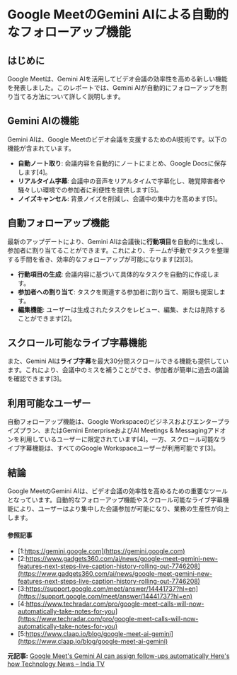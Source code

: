# Google MeetのGemini AIによる自動的なフォローアップ機能

## はじめに

Google Meetは、Gemini AIを活用してビデオ会議の効率性を高める新しい機能を発表しました。このレポートでは、Gemini AIが自動的にフォローアップを割り当てる方法について詳しく説明します。

## Gemini AIの機能

Gemini AIは、Google Meetのビデオ会議を支援するためのAI技術です。以下の機能が含まれています。

- **自動ノート取り**: 会議内容を自動的にノートにまとめ、Google Docsに保存します[4]。
- **リアルタイム字幕**: 会議中の音声をリアルタイムで字幕化し、聴覚障害者や騒々しい環境での参加者に利便性を提供します[5]。
- **ノイズキャンセル**: 背景ノイズを削減し、会議中の集中力を高めます[5]。

## 自動フォローアップ機能

最新のアップデートにより、Gemini AIは会議後に**行動項目**を自動的に生成し、参加者に割り当てることができます。これにより、チームが手動でタスクを整理する手間を省き、効率的なフォローアップが可能になります[2][3]。

- **行動項目の生成**: 会議内容に基づいて具体的なタスクを自動的に作成します。
- **参加者への割り当て**: タスクを関連する参加者に割り当て、期限も提案します。
- **編集機能**: ユーザーは生成されたタスクをレビュー、編集、または削除することができます[2]。

## スクロール可能なライブ字幕機能

また、Gemini AIは**ライブ字幕**を最大30分間スクロールできる機能も提供しています。これにより、会議中のミスを補うことができ、参加者が簡単に過去の議論を確認できます[3]。

## 利用可能なユーザー

自動フォローアップ機能は、Google Workspaceのビジネスおよびエンタープライズプラン、またはGemini EnterpriseおよびAI Meetings & Messagingアドオンを利用しているユーザーに限定されています[4]。一方、スクロール可能なライブ字幕機能は、すべてのGoogle Workspaceユーザーが利用可能です[3]。

## 結論

Google MeetのGemini AIは、ビデオ会議の効率性を高めるための重要なツールとなっています。自動的なフォローアップ機能やスクロール可能なライブ字幕機能により、ユーザーはより集中した会議参加が可能になり、業務の生産性が向上します。

#### 参照記事
- [1:https://gemini.google.com](https://gemini.google.com)
- [2:https://www.gadgets360.com/ai/news/google-meet-gemini-new-features-next-steps-live-caption-history-rolling-out-7746208](https://www.gadgets360.com/ai/news/google-meet-gemini-new-features-next-steps-live-caption-history-rolling-out-7746208)
- [3:https://support.google.com/meet/answer/14441737?hl=en](https://support.google.com/meet/answer/14441737?hl=en)
- [4:https://www.techradar.com/pro/google-meet-calls-will-now-automatically-take-notes-for-you](https://www.techradar.com/pro/google-meet-calls-will-now-automatically-take-notes-for-you)
- [5:https://www.claap.io/blog/google-meet-ai-gemini](https://www.claap.io/blog/google-meet-ai-gemini)


**元記事:** [Google Meet's Gemini AI can assign follow-ups automatically Here's how Technology News – India TV](https://www.indiatvnews.com/technology/news/google-meet-s-gemini-ai-can-assign-follow-ups-automatically-here-s-how-2025-02-20-977060)